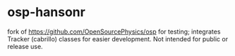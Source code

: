 osp-hansonr
===

fork of https://github.com/OpenSourcePhysics/osp for testing; integrates Tracker (cabrillo) classes for easier development. Not intended for public or release use.
